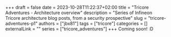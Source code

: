 +++ 
draft = false
date = 2023-10-28T11:22:37+02:00
title = "Tricore Adventures - Architecture overview"
description = "Series of Infineon Tricore architecture blog posts, from a security prospective"
slug = "tricore-adventures-p1"
authors = ["jbx81"]
tags = ["tricore"]
categories = []
externalLink = ""
series = ["tricore_adventures"]
+++
Coming soon! :D
